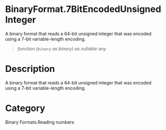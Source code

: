 # BinaryFormat.7BitEncodedUnsignedInteger
A binary format that reads a 64-bit unsigned integer that was encoded using a 7-bit variable-length encoding.
> _function (<code>binary</code> as binary) as nullable any_

# Description 
A binary format that reads a 64-bit unsigned integer that was encoded using a 7-bit variable-length encoding.
# Category 
Binary Formats.Reading numbers

